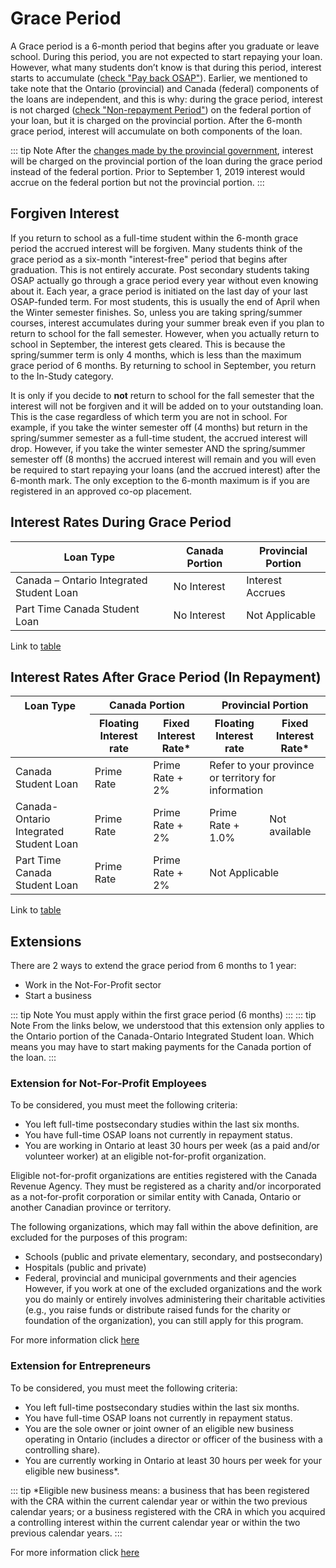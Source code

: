 # Grace Period

A Grace period is a 6-month period that begins after you graduate or leave school. During this period, you are not expected to start repaying your loan. However, what many students don’t know is that during this period, interest starts to accumulate ([check "Pay back OSAP"](https://www.ontario.ca/page/pay-back-osap)). Earlier, we mentioned to take note that the Ontario (provincial) and Canada (federal) components of the loans are independent, and this is why: during the grace period, interest is not charged ([check "Non-repayment Period"](https://www.csnpe-nslsc.canada.ca/en/stages-of-a-loan)) on the federal portion of your loan, but it is charged on the provincial portion. After the 6-month grace period, interest will accumulate on both components of the loan.

::: tip Note
After the [changes made by the provincial government](https://news.ontario.ca/maesd/en/2019/01/affordability-of-postsecondary-education-in-ontario.html), interest will be charged on the provincial portion of the loan during the grace period instead of the federal portion. Prior to September 1, 2019 interest would accrue on the federal portion but not the provincial portion.
:::

## Forgiven Interest
If you return to school as a full-time student within the 6-month grace period the accrued interest will be forgiven. Many students think of the grace period as a six-month "interest-free" period that begins after graduation. This is not entirely accurate. Post secondary students taking OSAP actually go through a grace period every year without even knowing about it. Each year, a grace period is initiated on the last day of your last OSAP-funded term. For most students, this is usually the end of April when the Winter semester finishes. So, unless you are taking spring/summer courses, interest accumulates during your summer break even if you plan to return to school for the fall semester. However, when you actually return to school in September, the interest gets cleared. This is because the spring/summer term is only 4 months, which is less than the maximum grace period of 6 months. By returning to school in September, you return to the In-Study category.

It is only if you decide to **not** return to school for the fall semester that the interest will not be forgiven and it will be added on to your outstanding loan. This is the case regardless of which term you are not in school. For example, if you take the winter semester off (4 months) but return in the spring/summer semester as a full-time student, the accrued interest will drop. However, if you take the winter semester AND the spring/summer semester off (8 months) the accrued interest will remain and you will even be required to start repaying your loans (and the accrued interest) after the 6-month mark. The only exception to the 6-month maximum is if you are registered in an approved co-op placement.

## Interest Rates During Grace Period
| Loan Type   | Canada Portion | Provincial Portion |
| ----------- | -------------- | ------------------ |
| Canada – Ontario Integrated Student Loan | No Interest | Interest Accrues |
| Part Time Canada Student Loan | No Interest | Not Applicable |

Link to [table](https://www.csnpe-nslsc.canada.ca/en/stages-of-a-loan)

## Interest Rates After Grace Period (In Repayment)
<table>
	<thead>
		<tr>
			<th id="loanType">Loan Type</th>
			<th colspan="2" id="canadaPortion">Canada Portion</th>
			<th colspan="2" id="provincePortion">Provincial Portion</th>
		</tr>
		<tr>
			<td>&nbsp;</td>
			<th id="floatingInterestCanada">Floating Interest rate</th>
			<th id="fixedInterestCanada">Fixed Interest Rate*</th>
			<th id="floatingInterestProv">Floating Interest rate</th>
			<th id="fixedInterestProv">Fixed Interest Rate*</th>
		</tr>
	</thead>
	<tbody>
		<tr>
			<td headers="loanType">Canada Student Loan</td>
			<td headers="canadaPortion floatingInterestCanada">Prime Rate</td>
			<td headers="canadaPortion fixedInterestCanada">Prime Rate + 2%</td>
			<td colspan="2" headers="provincePortion floatingInterestProv fixedInterestProv">Refer to your province or territory for information</td>
		</tr>
		<tr>
			<td headers="loanType">Canada-Ontario Integrated Student Loan</td>
			<td headers="canadaPortion floatingInterestCanada">Prime Rate</td>
			<td headers="canadaPortion fixedInterestCanada">Prime Rate + 2%</td>
			<td headers="provincePortion floatingInterestProv">Prime Rate + 1.0%</td>
			<td headers="provincePortion fixedInterestProv">Not available</td>
		</tr>
		<tr>
			<td headers="loanType">Part Time Canada Student Loan</td>
			<td headers="canadaPortion floatingInterestCanada">Prime Rate</td>
			<td headers="canadaPortion fixedInterestCanada">Prime Rate + 2%</td>
			<td colspan="2" headers="provincePortion floatingInterestProv fixedInterestProv">Not Applicable</td>
		</tr>
	</tbody>
</table>

Link to [table](https://www.csnpe-nslsc.canada.ca/en/frequently-asked-questions)


## Extensions
There are 2 ways to extend the grace period from 6 months to 1 year:
- Work in the Not-For-Profit sector
- Start a business

::: tip Note
You must apply within the first grace period (6 months)
:::
::: tip Note
From the links below, we understood that this extension only applies to the Ontario portion of the Canada-Ontario Integrated Student loan. Which means you may have to start making payments for the Canada portion of the loan.
:::

### Extension for Not-For-Profit Employees
To be considered, you must meet the following criteria:
- You left full-time postsecondary studies within the last six months.
- You have full-time OSAP loans not currently in repayment status.
- You are working in Ontario at least 30 hours per week (as a paid and/or volunteer worker) at an eligible not-for-profit organization.

Eligible not-for-profit organizations are entities registered with the Canada Revenue Agency. They must be registered as a charity and/or incorporated as a not-for-profit corporation or similar entity with Canada, Ontario or another Canadian province or territory.

The following organizations, which may fall within the above definition, are excluded for the purposes of this program:
- Schools (public and private elementary, secondary, and postsecondary)
- Hospitals (public and private)
- Federal, provincial and municipal governments and their agencies However, if you work at one of the excluded organizations and the work you do mainly or entirely involves administering their charitable activities (e.g., you raise funds or distribute raised funds for the charity or foundation of the organization), you can still apply for this program.

For more information click [here](https://osap.gov.on.ca/OSAPPortal/en/A-ZListofAid/PRDR020905.html#:~:text=If%20yes%2C%20apply%20for%20the,your%20six%2Dmonth%20grace%20period.)

### Extension for Entrepreneurs
To be considered, you must meet the following criteria:
- You left full-time postsecondary studies within the last six months.
- You have full-time OSAP loans not currently in repayment status.
- You are the sole owner or joint owner of an eligible new business operating in Ontario (includes a director or officer of the business with a controlling share).
- You are currently working in Ontario at least 30 hours per week for your eligible new business*.

::: tip *Eligible new business means:
a business that has been registered with the CRA within the current calendar year or within the two previous calendar years; or
a business registered with the CRA in which you acquired a controlling interest within the current calendar year or within the two previous calendar years.
:::

For more information click [here](https://osap.gov.on.ca/OSAPPortal/en/A-ZListofAid/PRDR020903.html#P15_1756)
